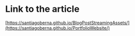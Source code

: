 # Link to the article
[https://santiagoberna.github.io/BlogPostStreamingAssets/](https://santiagoberna.github.io/PortfolioWebsite/)
